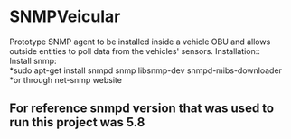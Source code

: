 # SNMPVeicular

Prototype SNMP agent to be installed inside a vehicle OBU and allows outside entities to poll data from the vehicles' sensors.
Installation::  
Install snmp:  
*sudo apt-get install snmpd snmp libsnmp-dev snmpd-mibs-downloader  
*or through net-snmp website

## For reference snmpd version that was used to run this project was 5.8
